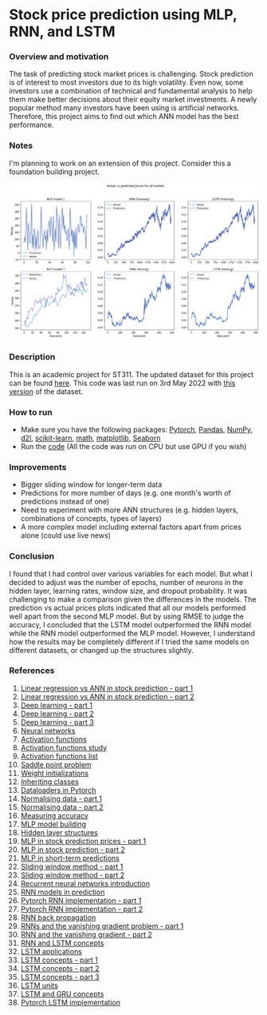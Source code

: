 # Stock price prediction using MLP, RNN, and LSTM

### Overview and motivation
The task of predicting stock market prices is challenging. Stock prediction is of interest to most investors due to its high volatility. Even now, some investors use a combination of technical and fundamental analysis to help them make better decisions about their equity market investments.  A newly popular method many investors have been using is artificial networks. Therefore, this project aims to find out which ANN model has the best performance.

### Notes
I'm planning to work on an extension of this project. Consider this a foundation building project.

![Image1](https://github.com/RS201918703/Simple-stock-prediction-with-ANN/blob/main/figs/ActualvsPreds.png)

### Description
This is an academic project for ST311. The updated dataset for this project can be found [here](https://www.kaggle.com/datasets/varpit94/facebook-stock-data). This code was last run on 3rd May 2022 with [this version](https://github.com/RS201918703/ST311-Project/blob/main/FB.csv) of the dataset.

### How to run
- Make sure you have the following packages: [Pytorch](https://pytorch.org/), [Pandas](https://pandas.pydata.org/docs/getting_started/install.html), [NumPy](https://numpy.org/install/), [d2l](http://www.d2l.ai/chapter_installation/index.html), [scikit-learn](https://scikit-learn.org/stable/install.html), [math](https://pypi.org/project/python-math/), [matplotlib](https://matplotlib.org/stable/users/installing/index.html), [Seaborn](https://seaborn.pydata.org/installing.html)
- Run the [code](https://github.com/RS201918703/Simple-stock-prediction-with-ANN/blob/main/Project%20code.ipynb) (All the code was run on CPU but use GPU if you wish)

### Improvements
- Bigger sliding window for longer-term data
- Predictions for more number of days (e.g. one month's worth of predictions instead of one)
- Need to experiment with more ANN structures (e.g. hidden layers, combinations of concepts, types of layers)
- A more complex model including external factors apart from prices alone (could use live news)

### Conclusion
I found that I had control over various variables for each model. But what I decided to adjust was the number of epochs, number of neurons in the hidden layer, learning rates, window size, and dropout probability. It was challenging to make a comparison given the differences in the models. The prediction vs actual prices plots indicated that all our models performed well apart from the second MLP model. But by using RMSE to judge the accuracy, I concluded that the LSTM model outperformed the RNN model while the RNN model outperformed the MLP model. However, I understand how the results may be completely different if I tried the same models on different datasets, or changed up the structures slightly.

### References
1. [Linear regression vs ANN in stock prediction - part 1](https://www.diva-portal.org/smash/get/diva2:1564492/FULLTEXT02.pdf)
2. [Linear regression vs ANN in stock prediction - part 2](https://www.researchgate.net/publication/251368933_Stock_Market_Forecasting_Artificial_Neural_Network_and_Linear_Regression_Comparison_in_An_Emerging_Market)
3. [Deep learning - part 1](https://d2l.ai/)
4. [Deep learning - part 2](https://tanthiamhuat.files.wordpress.com/2018/03/deeplearningwithpython.pdf)
5. [Deep learning - part 3](http://alvarestech.com/temp/deep/Python%20Deep%20Learning%20Exploring%20deep%20learning%20techniques,%20neural%20network%20architectures%20and%20GANs%20with%20PyTorch,%20Keras%20and%20TensorFlow%20by%20Ivan%20Vasilev,%20Daniel%20Slater,%20Gianmario%20Spacagna,%20Peter%20Roelants,%20Va%20(z-lib.org).pdf)
6. [Neural networks](https://www.pdfdrive.com/neural-networks-and-deep-learning-a-textbook-e184020999.html)
7. [Activation functions](https://www.analyticsvidhya.com/blog/2020/01/fundamentals-deep-learning-activation-functions-when-to-use-them/)
8. [Activation functions study](https://arxiv.org/pdf/1811.03378.pdf)
9. [Activation functions list](https://prateekvishnu.medium.com/activation-functions-in-neural-networks-bf5c542d5fec)
10. [Saddle point problem](https://proceedings.neurips.cc/paper/2014/file/17e23e50bedc63b4095e3d8204ce063b-Paper.pdf)
11. [Weight initializations](https://machinelearningmastery.com/weight-initialization-for-deep-learning-neural-networks/)
12. [Inheriting classes](https://realpython.com/python-super/#an-overview-of-pythons-super-function)
13. [Dataloaders in Pytorch](https://www.youtube.com/watch?v=c36lUUr864M&t=12080s&ab_channel=PythonEngineer)
14. [Normalising data - part 1](https://www.journaldev.com/45109/normalize-data-in-python)
15. [Normalising data - part 2](https://towardsdatascience.com/why-data-should-be-normalized-before-training-a-neural-network-c626b7f66c7d)
16. [Measuring accuracy](https://towardsdatascience.com/metrics-to-evaluate-your-machine-learning-algorithm-f10ba6e38234)
17. [MLP model building](https://medium.com/analytics-vidhya/steps-you-should-follow-to-successfully-train-mlp-40a98c3b5bb3)
18. [Hidden layer structures](https://machinelearningmastery.com/how-to-configure-the-number-of-layers-and-nodes-in-a-neural-network/)
19. [MLP in stock prediction prices - part 1](https://10mohi6.medium.com/super-easy-python-stock-price-forecasting-using-multilayer-perceptron-machine-learning-4f1d1ef9650)
20. [MLP in stock prediction - part 2](https://www.rsisinternational.org/journals/ijrsi/digital-library/volume-5-issue-7/46-50.pdf)
21. [MLP in short-term predictions ](https://www.researchgate.net/publication/220798177_Short-term_stock_price_prediction_using_MLP_in_moving_simulation_mode)
22. [Sliding window method - part 1](https://ieeexplore.ieee.org/document/6136391)
23. [Sliding window method - part 2](https://www.ripublication.com/ijcir17/ijcirv13n5_46.pdf)
24. [Recurrent neural networks introduction](https://www.youtube.com/watch?v=LHXXI4-IEns&ab_channel=TheA.I.Hacker-MichaelPhi)
25. [RNN models in prediction](https://towardsdatascience.com/building-rnn-lstm-and-gru-for-time-series-using-pytorch-a46e5b094e7b)
26. [Pytorch RNN implementation - part 1](https://www.youtube.com/watch?v=0_PgWWmauHk&ab_channel=PythonEngineer)
27. [Pytorch RNN implementation - part 2](https://www.deeplearningwizard.com/deep_learning/practical_pytorch/pytorch_recurrent_neuralnetwork/)
28. [RNN back propagation](https://www.geeksforgeeks.org/ml-back-propagation-through-time/)
29. [RNNs and the vanishing gradient problem - part 1](https://www.superdatascience.com/blogs/recurrent-neural-networks-rnn-the-vanishing-gradient-problem)
30. [RNN and the vanishing gradient - part 2](https://medium.datadriveninvestor.com/how-do-lstm-networks-solve-the-problem-of-vanishing-gradients-a6784971a577)
31. [RNN and LSTM concepts](https://www.youtube.com/watch?v=WCUNPb-5EYI&ab_channel=BrandonRohrer)
32. [LSTM applications](https://machinelearningmastery.com/gentle-introduction-long-short-term-memory-networks-experts/)
33. [LSTM concepts - part 1](https://towardsdatascience.com/illustrated-guide-to-lstms-and-gru-s-a-step-by-step-explanation-44e9eb85bf21)
34. [LSTM concepts - part 2](https://blog.mlreview.com/understanding-lstm-and-its-diagrams-37e2f46f1714)
35. [LSTM concepts - part 3](https://colah.github.io/posts/2015-08-Understanding-LSTMs/)
36. [LSTM units](https://www.pluralsight.com/guides/introduction-to-lstm-units-in-rnn)
37. [LSTM and GRU concepts](https://www.youtube.com/watch?v=8HyCNIVRbSU&t=585s&ab_channel=TheA.I.Hacker-MichaelPhi)
38. [Pytorch LSTM implementation](https://www.deeplearningwizard.com/deep_learning/practical_pytorch/pytorch_lstm_neuralnetwork/)

